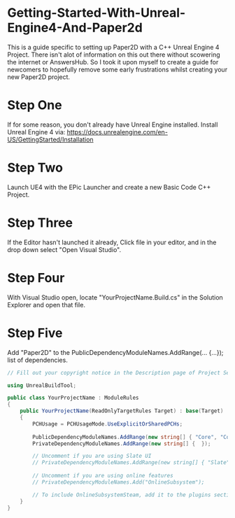 # Getting-Started-With-Unreal-Engine4-And-Paper2d
This is a guide specific to setting up Paper2D with a C++ Unreal Engine 4 Project. There isn't alot of information on this out there without scowering the internet or AnswersHub. So I took it upon myself to create a guide for newcomers to hopefully remove some early frustrations whilst creating your new Paper2D project.

# Step One
 If for some reason, you don't already have Unreal Engine installed. Install Unreal Engine 4 via:
 https://docs.unrealengine.com/en-US/GettingStarted/Installation
 
# Step Two
 Launch UE4 with the EPic Launcher and create a new Basic Code C++ Project. 
 
# Step Three
 If the Editor hasn't launched it already, Click file in your editor, and in the drop down select "Open Visual Studio".
 
# Step Four
With Visual Studio open, locate "YourProjectName.Build.cs" in the Solution Explorer and open that file.

# Step Five
Add "Paper2D" to the PublicDependencyModuleNames.AddRange(... {...}); list of dependencies.

```c#
// Fill out your copyright notice in the Description page of Project Settings.

using UnrealBuildTool;

public class YourProjectName : ModuleRules
{
	public YourProjectName(ReadOnlyTargetRules Target) : base(Target)
	{
		PCHUsage = PCHUsageMode.UseExplicitOrSharedPCHs;
	
		PublicDependencyModuleNames.AddRange(new string[] { "Core", "CoreUObject", "Engine", "InputCore", "Paper2D" });
		PrivateDependencyModuleNames.AddRange(new string[] {  });

		// Uncomment if you are using Slate UI
		// PrivateDependencyModuleNames.AddRange(new string[] { "Slate", "SlateCore" });
		
		// Uncomment if you are using online features
		// PrivateDependencyModuleNames.Add("OnlineSubsystem");

		// To include OnlineSubsystemSteam, add it to the plugins section in your uproject file with the Enabled attribute set to true
	}
}
```


                                               
